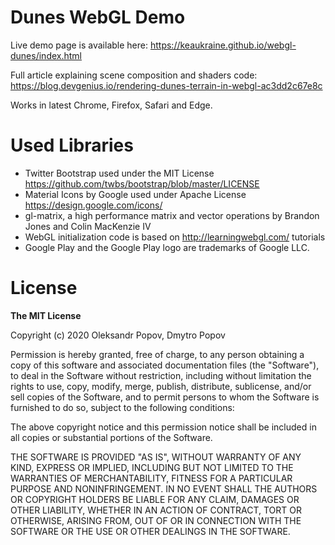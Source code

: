 # Dunes WebGL Demo

Live demo page is available here: https://keaukraine.github.io/webgl-dunes/index.html

Full article explaining scene composition and shaders code: https://blog.devgenius.io/rendering-dunes-terrain-in-webgl-ac3dd2c67e8c

Works in latest Chrome, Firefox, Safari and Edge.

# Used Libraries

* Twitter Bootstrap used under the MIT License https://github.com/twbs/bootstrap/blob/master/LICENSE
* Material Icons by Google used under Apache License https://design.google.com/icons/
* gl-matrix, a high performance matrix and vector operations by Brandon Jones and Colin MacKenzie IV
* WebGL initialization code is based on http://learningwebgl.com/ tutorials
* Google Play and the Google Play logo are trademarks of Google LLC.

# License

**The MIT License**

Copyright (c) 2020 Oleksandr Popov, Dmytro Popov

Permission is hereby granted, free of charge, to any person obtaining a copy of this software and associated documentation files (the "Software"), to deal in the Software without restriction, including without limitation the rights to use, copy, modify, merge, publish, distribute, sublicense, and/or sell copies of the Software, and to permit persons to whom the Software is furnished to do so, subject to the following conditions:

The above copyright notice and this permission notice shall be included in all copies or substantial portions of the Software.

THE SOFTWARE IS PROVIDED "AS IS", WITHOUT WARRANTY OF ANY KIND, EXPRESS OR IMPLIED, INCLUDING BUT NOT LIMITED TO THE WARRANTIES OF MERCHANTABILITY, FITNESS FOR A PARTICULAR PURPOSE AND NONINFRINGEMENT. IN NO EVENT SHALL THE AUTHORS OR COPYRIGHT HOLDERS BE LIABLE FOR ANY CLAIM, DAMAGES OR OTHER LIABILITY, WHETHER IN AN ACTION OF CONTRACT, TORT OR OTHERWISE, ARISING FROM, OUT OF OR IN CONNECTION WITH THE SOFTWARE OR THE USE OR OTHER DEALINGS IN THE SOFTWARE.
